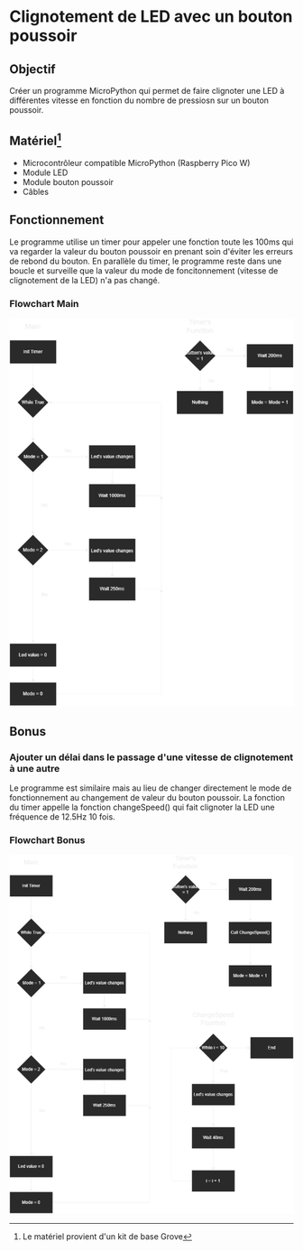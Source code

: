 # Clignotement de LED avec un bouton poussoir
## Objectif
Créer un programme MicroPython qui permet de faire clignoter une LED à différentes vitesse en fonction du nombre de pressiosn sur un bouton poussoir.

## Matériel[^1]
* Microcontrôleur compatible MicroPython (Raspberry Pico W)
* Module LED
* Module bouton poussoir
* Câbles

## Fonctionnement
Le programme utilise un timer pour appeler une fonction toute les 100ms qui va regarder la valeur du bouton poussoir en prenant soin d'éviter les erreurs de rebond du bouton.
En parallèle du timer, le programme reste dans une boucle et surveille que la valeur du mode de foncitonnement (vitesse de clignotement de la LED) n'a pas changé.

### Flowchart Main
![GPIO Main Flowchart](Images/GPIO_main_flowchart.png)

## Bonus
### Ajouter un délai dans le passage d'une vitesse de clignotement à une autre
Le programme est similaire mais au lieu de changer directement le mode de fonctionnement au changement de valeur du bouton poussoir. La fonction du timer appelle la fonction changeSpeed() qui fait clignoter 
la LED une fréquence de 12.5Hz 10 fois.

### Flowchart Bonus
![GPIO Main Flowchart](Images/GPIO_bonus_flowchart.png)

[^1]: Le matériel provient d'un kit de base Grove
